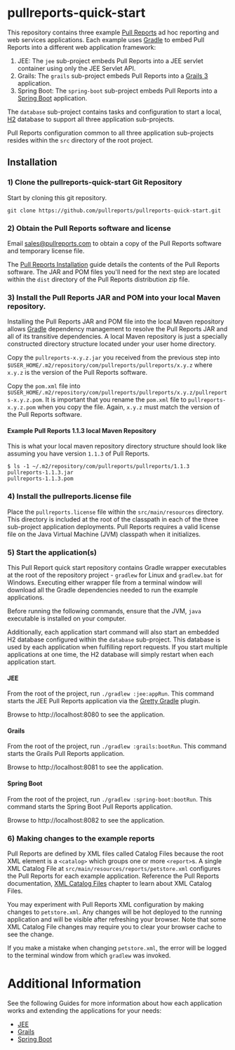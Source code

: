 # pullreports-quick-start

This repository contains three example [Pull Reports](https://www.pullreports.com) ad hoc reporting and web services applications. Each example uses [Gradle](https://gradle.org) to embed Pull Reports into a different web application framework:

1. JEE: The `jee` sub-project embeds Pull Reports into a JEE servlet container using only the JEE Servlet API.
1. Grails: The `grails` sub-project embeds Pull Reports into a [Grails 3](https://grails.org) application.
1. Spring Boot: The `spring-boot` sub-project embeds Pull Reports into a [Spring Boot](https://projects.spring.io/spring-boot/) application. 

The `database` sub-project contains tasks and configuration to start a local, [H2](http://www.h2database.com) database to support all three application sub-projects.

Pull Reports configuration common to all three application sub-projects resides within the `src` directory of the root project.

## Installation

### 1) Clone the pullreports-quick-start Git Repository

Start by cloning this git repository.

`git clone https://github.com/pullreports/pullreports-quick-start.git`

### 2) Obtain the Pull Reports software and license

Email sales@pullreports.com to obtain a copy of the Pull Reports software and temporary license file.

The [Pull Reports Installation](https://www.pullreports.com/docs/latest/installation.html) guide details the contents of the Pull Reports software. The JAR and POM files you'll need for the next step are located within the `dist` directory of the Pull Reports distribution zip file.

### 3) Install the Pull Reports JAR and POM into your local Maven repository.

Installing the Pull Reports JAR and POM file into the local Maven repository allows [Gradle](https://gradle.org) dependency management to resolve the Pull Reports JAR and all of its transitive dependencies. A local Maven repository is just a specially constructed directory structure located under your user home directory.

Copy the `pullreports-x.y.z.jar` you received from the previous step into `$USER_HOME/.m2/repository/com/pullreports/pullreports/x.y.z` where `x.y.z` is the version of the Pull Reports software.

Copy the `pom.xml` file into `$USER_HOME/.m2/repository/com/pullreports/pullreports/x.y.z/pullreports-x.y.z.pom`. It is important that you rename the `pom.xml` file to `pullreports-x.y.z.pom` when you copy the file. Again, `x.y.z` must match the version of the Pull Reports software. 

#### Example Pull Reports 1.1.3 local Maven Repository

This is what your local maven repository directory structure should look like assuming you have version `1.1.3` of Pull Reports.

    $ ls -1 ~/.m2/repository/com/pullreports/pullreports/1.1.3
    pullreports-1.1.3.jar
    pullreports-1.1.3.pom


### 4) Install the pullreports.license file

Place the `pullreports.license` file within the `src/main/resources` directory. This directory is included at the root of the classpath in each of the three sub-project application deployments. Pull Reports requires a valid license file on the Java Virtual Machine (JVM) classpath when it initializes.

### 5) Start the application(s)

This Pull Report quick start repository contains Gradle wrapper executables at the root of the repository project - `gradlew` for Linux and `gradlew.bat` for Windows. Executing either wrapper file from a terminal window will download all the Gradle dependencies needed to run the example applications.

Before running the following commands, ensure that the JVM, `java` executable is installed on your computer.

Additionally, each application start command will also start an embedded H2 database configured within the `database` sub-project. This database is used by each application when fulfilling report requests. If you start multiple applications at one time, the H2 database will simply restart when each application start.

#### JEE

From the root of the project, run `./gradlew :jee:appRun`. This command starts the JEE Pull Reports application via the [Gretty Gradle](http://akhikhl.github.io/gretty-doc/index.html) plugin.

Browse to http://localhost:8080 to see the application.

#### Grails

From the root of the project, run `./gradlew :grails:bootRun`. This command starts the Grails Pull Reports application.

Browse to http://localhost:8081 to see the application.

#### Spring Boot

From the root of the project, run `./gradlew :spring-boot:bootRun`. This command starts the Spring Boot Pull Reports application.

Browse to http://localhost:8082 to see the application.

### 6) Making changes to the example reports

Pull Reports are defined by XML files called Catalog Files because the root XML element is a `<catalog>` which groups one or more `<report>`s. A single XML Catalog File at `src/main/resources/reports/petstore.xml` configures the Pull Reports for each example application. Reference the Pull Reports documentation, [XML Catalog Files](https://www.pullreports.com/docs/latest/catalog-files.html) chapter to learn about XML Catalog Files.

You may experiment with Pull Reports XML configuration by making changes to `petstore.xml`. Any changes will be hot deployed to the running application and will be visible after refreshing your browser. Note that some XML Catalog File changes may require you to clear your browser cache to see the change.

If you make a mistake when changing `petstore.xml`, the error will be logged to the terminal window from which `gradlew` was invoked. 

# Additional Information

See the following Guides for more information about how each application works and extending the applications for your needs:

* [JEE](JEE.md)
* [Grails](GRAILS.md)
* [Spring Boot](SB.md)